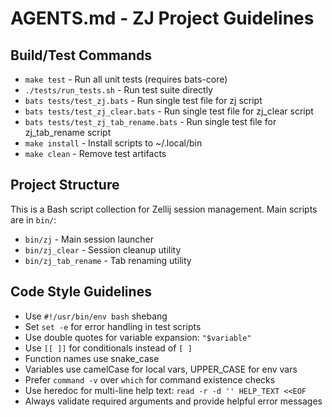 # AGENTS.md - ZJ Project Guidelines

## Build/Test Commands
- `make test` - Run all unit tests (requires bats-core)
- `./tests/run_tests.sh` - Run test suite directly
- `bats tests/test_zj.bats` - Run single test file for zj script
- `bats tests/test_zj_clear.bats` - Run single test file for zj_clear script
- `bats tests/test_zj_tab_rename.bats` - Run single test file for zj_tab_rename script
- `make install` - Install scripts to ~/.local/bin
- `make clean` - Remove test artifacts

## Project Structure
This is a Bash script collection for Zellij session management. Main scripts are in `bin/`:
- `bin/zj` - Main session launcher
- `bin/zj_clear` - Session cleanup utility
- `bin/zj_tab_rename` - Tab renaming utility

## Code Style Guidelines
- Use `#!/usr/bin/env bash` shebang
- Set `set -e` for error handling in test scripts
- Use double quotes for variable expansion: `"$variable"`
- Use `[[ ]]` for conditionals instead of `[ ]`
- Function names use snake_case
- Variables use camelCase for local vars, UPPER_CASE for env vars
- Prefer `command -v` over `which` for command existence checks
- Use heredoc for multi-line help text: `read -r -d '' HELP_TEXT <<EOF`
- Always validate required arguments and provide helpful error messages